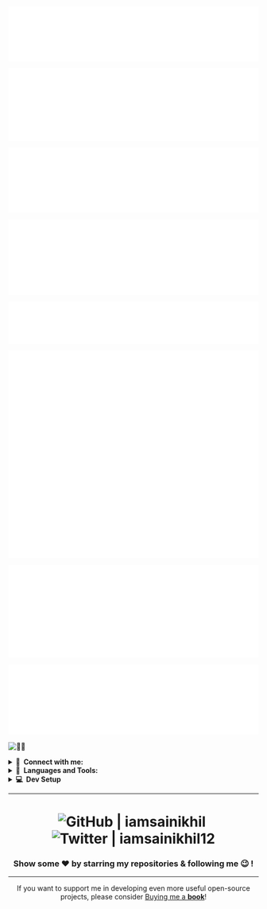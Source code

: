 <p><img alt="🧑‍💻" align="center" src="https://github.com/iamsainikhil/iamsainikhil/blob/main/metrics.header.svg"></p>
<!-- <p><img alt="🧑‍💻" align="center" src="https://github.com/iamsainikhil/iamsainikhil/blob/main/metrics.licenses.svg"></p> -->
<p><img alt="🧑‍💻" align="center" src="https://github.com/iamsainikhil/iamsainikhil/blob/main/metrics.plugin.lines.svg"></p>
<p><img alt="🧑‍💻" align="center" src="https://github.com/iamsainikhil/iamsainikhil/blob/main/metrics.plugin.languages.svg"></p>
<p><img alt="🧑‍💻" align="center" src="https://github.com/iamsainikhil/iamsainikhil/blob/main/metrics.plugin.followup.svg"></p>
<p><img alt="🧑‍💻" align="center" src="https://github.com/iamsainikhil/iamsainikhil/blob/main/metrics.plugin.gists.svg"></p>
<p><img alt="🧑‍💻" align="center" src="https://github.com/iamsainikhil/iamsainikhil/blob/main/metrics.plugin.habits.svg"></p>
<!-- <p><img alt="🧑‍💻" align="center" src="https://github.com/iamsainikhil/iamsainikhil/blob/main/metrics.plugin.people.followers.svg"></p> -->
<!-- <p><img alt="🧑‍💻" align="center" src="https://github.com/iamsainikhil/iamsainikhil/blob/main/metrics.plugin.topics.mastered.svg"></p> -->
<p><img alt="🧑‍💻" align="center" src="https://github.com/iamsainikhil/iamsainikhil/blob/main/metrics.plugin.stargazers.svg"></p>
<!-- <p><img alt="🧑‍💻" align="center" src="https://github.com/iamsainikhil/iamsainikhil/blob/main/metrics.plugin.skyline.svg"></p> -->
<p><img alt="🧑‍💻" align="center" src="https://github.com/iamsainikhil/iamsainikhil/blob/main/metrics.plugin.activity.svg"></p>
<p><img alt="🧑‍💻" align="center" src="https://metrics.lecoq.io/iamsainikhil?template=classic&base.header=0&base.activity=0&base.community=0&base.repositories=0&base.metadata=0&tweets=1&tweets.limit=6&tweets.user=iamsainikhil12&config.timezone=America%2FNew_York"></p>
<!-- <p><img alt="🧑‍💻" align="center" src="https://github.com/iamsainikhil/iamsainikhil/blob/main/metrics.plugin.isocalendar.fullyear.svg"></p> -->

<!-- <details>
  <br />
  <summary><b>🚀&nbsp; Github Stats</b></summary>


  <img src="https://github-profile-trophy.vercel.app/?username=iamsainikhil&theme=onedark" alt="iamsainikhil" />
  <img align="left" src="https://github-readme-stats.vercel.app/api?username=iamsainikhil&count_private=true&show_icons=true&theme=onedark" alt="iamsainikhil" />
  <img src="https://github-readme-stats.vercel.app/api/top-langs/?username=iamsainikhil&layout=compact&langs_count=8&theme=onedark" alt="iamsainikhil" />

  <img height="180em" src="https://github-readme-stats.vercel.app/api?username=SetuCoder&show_icons=true&hide_border=true" />
  <img height="180em" src="https://github-readme-stats.vercel.app/api/top-langs/?username=SetuCoder&exclude_repo=KNN-Image-Classification&show_icons=true&hide_border=true&layout=compact&langs_count=8"/>
  ![Metrics](https://github.com/iamsainikhil/iamsainikhil/blob/main/github-metrics.svg)

</details>

<details>
  <summary><b>👨‍💻&nbsp; About Me</b></summary>

  - 🔭 I’m currently working on [NextJS Prismic Blog Starter](https://github.com/iamsainikhil/nextjs-prismic-blog-starter)

- 🌱 I’m currently learning e2e testing using **Cypress**


 - 🏎️ I created a couple of starter templates in [Gatsby](https://github.com/iamsainikhil/gatsby-prismic-blog-starter) & [NextJS](https://github.com/iamsainikhil/nextjs-prismic-blog-starter) to help you build a blog using **Prismic** CMS which have &nbsp;<a href="https://www.npmjs.com/package/gatsby-prismic-blog-starter" target="_blank" rel="noreferrer noopener" style="margin: 0 0.25rem;">
<img alt="npm downloads" src="https://img.shields.io/npm/dt/gatsby-prismic-blog-starter?style=for-the-badge">
</a>&nbsp;and&nbsp;<a href="https://www.npmjs.com/package/nextjs-prismic-blog-starter" target="_blank" rel="noreferrer noopener" style="margin: 0 0.25rem;">
<img alt="npm downloads" src="https://img.shields.io/npm/dt/nextjs-prismic-blog-starter?style=for-the-badge">
</a> respectively.

- 👯 I’m looking to collaborate on a **Resume Builder Application using NextJS & Firebase**

- 👨‍💻 All of my projects are available at [iamsainikhil.com](iamsainikhil.com)

- 📝 I regulary write articles on [blog.iamsainikhil.com](blog.iamsainikhil.com)

- 💬 Ask me about **React, Angular, Vue, Gatsby, NextJS, Prismic, and Firebase**

- 📫 How to reach me **contact@iamsainikhil.com**

- 📄 Know about my experiences [iamsainikhil.com/resume](iamsainikhil.com/resume)

</details> -->

<details>
  <br />
  <summary><b>🤝&nbsp; Connect with me:</b></summary>
  
  <div>
  <a href="https://codepen.io/iamsainikhil" target="blank"><img align="center" src="https://cdn.jsdelivr.net/npm/simple-icons@v4/icons/codepen.svg" alt="iamsainikhil" height="30" width="40" /></a>
<a href="https://dev.to/iamsainikhil" target="blank"><img align="center" src="https://cdn.jsdelivr.net/npm/simple-icons@3.0.1/icons/dev-dot-to.svg" alt="iamsainikhil" height="30" width="40" /></a>
<a href="https://twitter.com/iamsainikhil12" target="blank"><img align="center" src="https://cdn.jsdelivr.net/npm/simple-icons@3.0.1/icons/twitter.svg" alt="iamsainikhil12" height="30" width="40" /></a>
<a href="https://linkedin.com/in/iamsainikhil" target="blank"><img align="center" src="https://cdn.jsdelivr.net/npm/simple-icons@3.0.1/icons/linkedin.svg" alt="iamsainikhil" height="30" width="40" /></a>
<a href="https://stackoverflow.com/users/7508562" target="blank"><img align="center" src="https://cdn.jsdelivr.net/npm/simple-icons@3.0.1/icons/stackoverflow.svg" alt="iamsainikhil" height="30" width="40" /></a>
<a href="https://codesandbox.com/iamsainikhil" target="blank"><img align="center" src="https://cdn.jsdelivr.net/npm/simple-icons@3.0.1/icons/codesandbox.svg" alt="iamsainikhil" height="30" width="40" /></a>
<a href="https://medium.com/@iamsainikhil" target="blank"><img align="center" src="https://cdn.jsdelivr.net/npm/simple-icons@3.0.1/icons/medium.svg" alt="@iamsainikhil" height="30" width="40" /></a>
<!-- <a href="https://www.youtube.com/c/iamsainikhil" target="blank"><img align="center" src="https://cdn.jsdelivr.net/npm/simple-icons@3.0.1/icons/youtube.svg" alt="iamsainikhil" height="30" width="40" /></a> -->
<a href="https://www.hackerrank.com/iamsainikhil" target="blank"><img align="center" src="https://cdn.jsdelivr.net/npm/simple-icons@3.0.1/icons/hackerrank.svg" alt="iamsainikhil" height="30" width="40" /></a>
<a href="https://www.leetcode.com/iamsainikhil" target="blank"><img align="center" src="https://cdn.jsdelivr.net/npm/simple-icons@3.0.1/icons/leetcode.svg" alt="iamsainikhil" height="30" width="40" /></a>
  </div>
</details>

<details>
  <br />
  <summary><b>🧰&nbsp; Languages and Tools:</b></summary>
  
<div>
<a href="https://git-scm.com/" target="_blank"> <img src="https://www.vectorlogo.zone/logos/git-scm/git-scm-icon.svg" alt="git" width="40" height="40"/> </a> 
<a href="https://www.w3.org/html/" target="_blank"> <img src="https://raw.githubusercontent.com/devicons/devicon/master/icons/html5/html5-original-wordmark.svg" alt="html5" width="40" height="40"/> </a> 
<a href="https://www.w3schools.com/css/" target="_blank"> <img src="https://raw.githubusercontent.com/devicons/devicon/master/icons/css3/css3-original-wordmark.svg" alt="css3" width="40" height="40"/> </a> 
<a href="https://developer.mozilla.org/en-US/docs/Web/JavaScript" target="_blank"> <img src="https://raw.githubusercontent.com/devicons/devicon/master/icons/javascript/javascript-original.svg" alt="javascript" width="40" height="40"/> </a> 
<a href="https://www.typescriptlang.org/" target="_blank"> <img src="https://raw.githubusercontent.com/devicons/devicon/master/icons/typescript/typescript-original.svg" alt="typescript" width="40" height="40"/> </a> 
<a href="https://angular.io" target="_blank"> <img src="https://raw.githubusercontent.com/devicons/devicon/master/icons/angularjs/angularjs-original.svg" alt="angularjs" width="40" height="40"/> </a>  
<a href="https://reactnative.dev/" target="_blank"> <img src="https://reactnative.dev/img/header_logo.svg" alt="reactnative" width="40" height="40"/> </a> 
<a href="https://vuejs.org/" target="_blank"> <img src="https://raw.githubusercontent.com/devicons/devicon/master/icons/vuejs/vuejs-original-wordmark.svg" alt="vuejs" width="40" height="40"/> </a> 
<a href="https://svelte.dev" target="_blank"> <img src="https://upload.wikimedia.org/wikipedia/commons/1/1b/Svelte_Logo.svg" alt="svelte" width="40" height="40"/> </a> 
  <a href="https://www.gatsbyjs.com/" target="_blank"> <img src="https://www.vectorlogo.zone/logos/gatsbyjs/gatsbyjs-icon.svg" alt="gatsby" width="40" height="40"/> </a> 
<a href="https://nextjs.org/" target="_blank"> <img src="https://cdn.worldvectorlogo.com/logos/nextjs-3.svg" alt="nextjs" width="40" height="40"/> </a> 
<a href="https://webpack.js.org" target="_blank"> <img src="https://raw.githubusercontent.com/devicons/devicon/master/icons/webpack/webpack-original.svg" alt="webpack" width="40" height="40"/> </a>
</div>

<div>
<a href="https://jestjs.io" target="_blank"> <img src="https://www.vectorlogo.zone/logos/jestjsio/jestjsio-icon.svg" alt="jest" width="40" height="40"/> </a>  
<a href="https://www.cypress.io" target="_blank"> <img src="https://raw.githubusercontent.com/simple-icons/simple-icons/6e46ec1fc23b60c8fd0d2f2ff46db82e16dbd75f/icons/cypress.svg" alt="cypress" width="40" height="40"/> </a> 
</div>

<div>
 <a href="https://www.figma.com/" target="_blank"> <img src="https://www.vectorlogo.zone/logos/figma/figma-icon.svg" alt="figma" width="40" height="40"/> </a> 
<a href="https://www.framer.com/" target="_blank"> <img src="https://www.vectorlogo.zone/logos/framer/framer-icon.svg" alt="framer" width="40" height="40"/> </a> 
  <a href="https://pugjs.org" target="_blank"> <img src="https://cdn.worldvectorlogo.com/logos/pug.svg" alt="pug" width="40" height="40"/> </a> 
<a href="https://sass-lang.com" target="_blank"> <img src="https://devicons.github.io/devicon/devicon.git/icons/sass/sass-original.svg" alt="sass" width="40" height="40"/> </a> 
<a href="https://tailwindcss.com/" target="_blank"> <img src="https://www.vectorlogo.zone/logos/tailwindcss/tailwindcss-icon.svg" alt="tailwind" width="40" height="40"/> </a> 
  <a href="https://vuetifyjs.com/en/" target="_blank"> <img src="https://bestofjs.org/logos/vuetify.svg" alt="vuetify" width="40" height="40"/> </a> 
</div>

<!--
<div>
<a href="https://flutter.dev" target="_blank"> <img src="https://www.vectorlogo.zone/logos/flutterio/flutterio-icon.svg" alt="flutter" width="40" height="40"/> </a>
<a href="https://ionicframework.com" target="_blank"> <img src="https://upload.wikimedia.org/wikipedia/commons/d/d1/Ionic_Logo.svg" alt="ionic" width="40" height="40"/> </a>
<a href="https://www.electronjs.org" target="_blank"> <img src="https://devicons.github.io/devicon/devicon.git/icons/electron/electron-original.svg" alt="electron" width="40" height="40"/> </a>
</div>
-->

<div>
<a href="https://nodejs.org" target="_blank"> <img src="https://raw.githubusercontent.com/devicons/devicon/master/icons/nodejs/nodejs-original-wordmark.svg" alt="nodejs" width="40" height="40"/> </a> 
<a href="https://expressjs.com" target="_blank"> <img src="https://raw.githubusercontent.com/devicons/devicon/master/icons/express/express-original-wordmark.svg" alt="express" width="40" height="40"/> </a> 
<a href="https://www.python.org" target="_blank"> <img src="https://raw.githubusercontent.com/devicons/devicon/master/icons/python/python-original.svg" alt="python" width="40" height="40"/> </a> 
  <a href="https://graphql.org" target="_blank"> <img src="https://www.vectorlogo.zone/logos/graphql/graphql-icon.svg" alt="graphql" width="40" height="40"/> </a> 
<a href="https://firebase.google.com/" target="_blank"> <img src="https://www.vectorlogo.zone/logos/firebase/firebase-icon.svg" alt="firebase" width="40" height="40"/> </a> 
<!--
<a href="https://www.mongodb.com/" target="_blank"> <img src="https://devicons.github.io/devicon/devicon.git/icons/mongodb/mongodb-original-wordmark.svg" alt="mongodb" width="40" height="40"/> </a> 
<a href="https://www.mysql.com/" target="_blank"> <img src="https://devicons.github.io/devicon/devicon.git/icons/mysql/mysql-original-wordmark.svg" alt="mysql" width="40" height="40"/> </a> 
<a href="https://www.postgresql.org" target="_blank"> <img src="https://devicons.github.io/devicon/devicon.git/icons/postgresql/postgresql-original-wordmark.svg" alt="postgresql" width="40" height="40"/> </a>  
-->
</div>
</details>

<details>	
  <br />
  <summary><b>💻&nbsp; Dev Setup</b></summary>
  	<ul>
  	   <li><b>OS:</b> Windows 10 | MacOS Mojave</li>
	   <li><b>PC/Laptop:</b> Asus ROG GR8 II | Macbook Pro 15</li>
            <li><b>Monitor:</b> LG 34UM68-P | Dell UltraSharp 1908FP</li>
	    <li><b>Code Editor:</b> <img src="https://raw.githubusercontent.com/devicons/devicon/master/icons/visualstudio/visualstudio-plain.svg" alt="VSCode" title="VSCode" width="16" height="16"/> , <img src="https://www.brandeps.com/icon-download/C/Codesandbox-icon-vector-03.svg" alt="CodeSandbox" title="CodeSandbox" width="16" height="16"/></li>
            <li><b>Tools:</b> Prismic CMS, Firebase, Canva, Notion, etc.</li>
	</ul>	
</details>

<hr/>

<div align="center">
<h1 align="center">
<img src="https://img.shields.io/github/followers/iamsainikhil?label=Follow%20Me%21&style=social" alt="GitHub | iamsainikhil" />&nbsp;
<img src="https://img.shields.io/twitter/follow/iamsainikhil12" alt="Twitter | iamsainikhil12" />
</h1>

### Show some ❤️ by starring my repositories & following me 😉 !

<hr/>

<p>If you want to support me in developing even more useful open-source projects, please consider 
<a href="https://www.buymeacoffee.com/iamsainikhil" target="_blank" rel="noopener noreferrer">Buying me a <strong>book</strong></a>!
</p>

</div>
